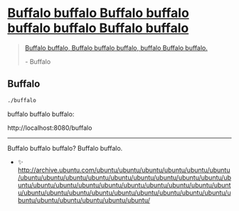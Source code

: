 # [Buffalo buffalo Buffalo buffalo buffalo buffalo Buffalo buffalo](https://buffalo-buffalo-buffalo-buffalo-buffalo.onrender.com/buffalo/buffalo/buffalo/buffalo/buffalo/buffalo/buffalo/buffalo/buffalo/)

> [Buffalo buffalo, Buffalo buffalo buffalo, buffalo Buffalo buffalo.](https://en.wikipedia.org/wiki/Buffalo_buffalo_Buffalo_buffalo_buffalo_buffalo_Buffalo_buffalo)
>
> \- Buffalo

## Buffalo

```sh
./buffalo
```

buffalo buffalo buffalo:

http://localhost:8080/buffalo

---

Buffalo buffalo buffalo? Buffalo buffalo.

- ✨ http://archive.ubuntu.com/ubuntu/ubuntu/ubuntu/ubuntu/ubuntu/ubuntu/ubuntu/ubuntu/ubuntu/ubuntu/ubuntu/ubuntu/ubuntu/ubuntu/ubuntu/ubuntu/ubuntu/ubuntu/ubuntu/ubuntu/ubuntu/ubuntu/ubuntu/ubuntu/ubuntu/ubuntu/ubuntu/ubuntu/ubuntu/ubuntu/ubuntu/ubuntu/ubuntu/ubuntu/ubuntu/ubuntu/ubuntu/ubuntu/ubuntu/ubuntu/

